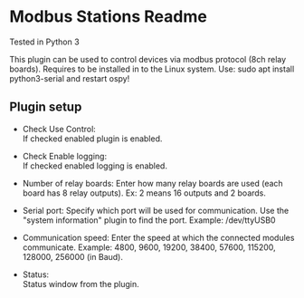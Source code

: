 Modbus Stations Readme
====

Tested in Python 3

This plugin can be used to control devices via modbus protocol (8ch relay boards).
Requires to be installed in to the Linux system. Use: sudo apt install python3-serial and restart ospy!

Plugin setup
-----------

* Check Use Control:  
  If checked enabled plugin is enabled. 

* Check Enable logging:  
  If checked enabled logging is enabled.

* Number of relay boards:
  Enter how many relay boards are used (each board has 8 relay outputs). Ex: 2 means 16 outputs and 2 boards.

* Serial port:
  Specify which port will be used for communication. Use the "system information" plugin to find the port. Example: /dev/ttyUSB0

* Communication speed:
  Enter the speed at which the connected modules communicate. Example: 4800, 9600, 19200, 38400, 57600, 115200, 128000, 256000 (in Baud).

* Status:  
  Status window from the plugin.  

